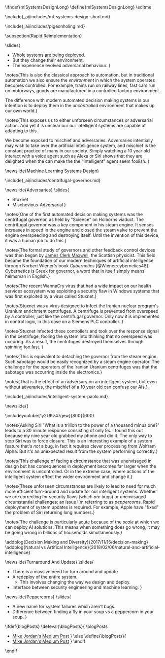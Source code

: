 \ifndef{mlSystemsDesignLong}
\define{mlSystemsDesignLong}
\editme

\include{_ai/includes/ml-systems-design-short.md}

\include{_ai/includes/pigeonholing.md}

\subsection{Rapid Reimplementation}

\slides{
* Whole systems are being deployed.
* But they change their environment.
* The experience evolved adversarial behaviour.
}

\notes{This is also the classical approach to automation, but in traditional automation we also ensure the *environment* in which the system operates becomes controlled. For example, trains run on railway lines, fast cars run on motorways, goods are manufactured in a controlled factory environment. 

The difference with modern automated decision making systems is our intention is to deploy them in the *uncontrolled* environment that makes up our own world.}

\notes{This exposes us to either unforseen circumstances or adversarial action. And yet it is unclear our our intelligent systems are capable of adapting to this.

We become exposed to mischief and adversaries. Adversaries intentially may wish to take over the artificial intelligence system, and mischief is the constant practice of many in our society. Simply watching a 10 year old interact with a voice agent such as Alexa or Siri shows that they are delighted when the can make the the "intelligent" agent seem foolish. }

\newslide{Machine Learning Systems Design}

\include{_ai/includes/centrifugal-governor.md}

\newslide{Adversaries}
\slides{
* Stuxnet
* Mischevious-Adversarial
}

\notes{One of the first automated decision making systems was the centrifugal governor, as held by "Science" on Holborns viaduct. The centrifugal governor was a key component in his steam engine. It senses increases in speed in the engine and closed the steam valve to prevent the engine overspeeding and destroying itself. Until the invention of this device, it was a human job to do this.}

\notes{The formal study of governors and other feedback control devices was then began by [James Clerk Maxwell](https://en.wikipedia.org/wiki/James_Clerk_Maxwell), the Scottish physicist. This field became the foundation of our modern techniques of artificial intelligence through Norbert Wiener's book *Cybernetics* [@Wiener:cybernetics48]. Cybernetics is Greek for governor, a word that in itself simply means helmsman in English.}

\notes{The recent WannaCry virus that had a wide impact on our health services ecosystem was exploiting a security flaw in Windows systems that was first exploited by a virus called Stuxnet.}

\notes{Stuxnet was a virus designed to infect the Iranian nuclear program's Uranium enrichment centrifuges. A centrifuge is prevented from overspeed by a controller, just like the centrifugal governor. Only now it is implemented in control logic, in this case on a Siemens PLC controller. }

\notes{Stuxnet infected these controllers and took over the response signal in the centrifuge, fooling the system into thinking that no overspeed was occuring. As a result, the centrifuges destroyed themselves through spinning too fast. }

\notes{This is equivalent to detaching the governor from the steam engine. Such sabotage would be easily recognized by a steam engine operator. The challenge for the operators of the Iranian Uranium centrifuges was that the sabotage was occurring inside the electronics.}

\notes{That is the effect of an adversary on an intelligent system, but even without adveraries, the mischief of a 10 year old can confuse our AIs.}


\include{_ai/includes/intelligent-system-paolo.md}

\newslide{}

\includeyoutube{1y2UKz47gew}{800}{600}

\notes{Asking Siri "What is a trillion to the power of a thousand minus one?" leads to a 30 minute response consisting of only 9s. I found this out because my nine year old grabbed my phone and did it. The only way to stop Siri was to force closure. This is an interesting example of a system feature that's *not* a bug, in fact it requires clever processing from Wolfram Alpha. But it's an unexpected result from the system performing correctly.}

\notes{This challenge of facing a circumstance that was unenvisaged in design but has consequences in deployment becomes far larger when the environment is uncontrolled. Or in the extreme case, where actions of the intelligent system effect the wider environment and change it.}

\notes{These unforseen circumstances are likely to lead to need for much more efficient turn-around and update for our intelligent systems. Whether we are correcting for security flaws (which *are* bugs) or unenvisaged circumstantial challenges: an issue I'm referring to as *peppercorns*. Rapid deployment of system updates is required. For example, Apple have "fixed" the problem of Siri returning long numbers.}

\notes{The challenge is particularly acute because of the *scale* at which we can deploy AI solutions. This means when something does go wrong, it may be going wrong in billions of households simultaneously.}

\addblog{Decision Making and Diversity}{2017/11/15/decision-making}
\addblog{Natural vs Artifical Intelligence}{2018/02/06/natural-and-artificial-intelligence}

\newslide{Turnaround And Update}
\slides{
* There is a massive need for turn around and update
* A redeploy of the entire system.
    * This involves changing the way we design and deploy.
* Interface between security engineering and machine learning.
}

\newslide{Peppercorns}
\slides{
* A new name for system failures which aren't bugs.
* Difference between finding a fly in your soup vs a peppercorn in your soup. 
}

\ifdef{blogPosts}
\defeval{\blogPosts}{
\blogPosts
* [Mike Jordan's Medium Post](https://medium.com/@mijordan3/artificial-intelligence-the-revolution-hasnt-happened-yet-5e1d5812e1e7)
}
\else
\define{\blogPosts}{
* [Mike Jordan's Medium Post](https://medium.com/@mijordan3/artificial-intelligence-the-revolution-hasnt-happened-yet-5e1d5812e1e7)
}
\endif


\endif
